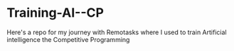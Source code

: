 # Training-AI--CP
 Here's a repo for my journey with Remotasks where I used to train Artificial intelligence the Competitive Programming
